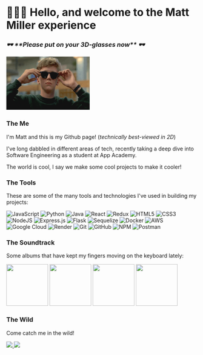 <div>
  <h1> 🙋🏼‍♂️ Hello, and welcome to the Matt Miller experience </h1>
   <h3><em>🕶️ **Please put on your 3D-glasses now** 🕶️</em></h3>
</div>

<img src="glasses-gif.gif" height="140px" width="220px" />

<h3>The Me</h3>

I'm Matt and this is my Github page! (<em>technically best-viewed in 2D</em>)

I've long dabbled in different areas of tech, recently taking a deep dive into Software Engineering as a student at App Academy.

The world is cool, I say we make some cool projects to make it cooler!

<h3>The Tools</h3>

These are some of the many tools and technologies I've used in building my projects:


![JavaScript](https://img.shields.io/badge/javascript-%23323330.svg?style=for-the-badge&logo=javascript&logoColor=%23F7DF1E)
![Python](https://img.shields.io/badge/python-3670A0?style=for-the-badge&logo=python&logoColor=ffdd54)
![Java](https://img.shields.io/badge/java-%23ED8B00.svg?style=for-the-badge&logo=openjdk&logoColor=white)
![React](https://img.shields.io/badge/react-%2320232a.svg?style=for-the-badge&logo=react&logoColor=%2361DAFB)
![Redux](https://img.shields.io/badge/redux-%23593d88.svg?style=for-the-badge&logo=redux&logoColor=white)
![HTML5](https://img.shields.io/badge/html5-%23E34F26.svg?style=for-the-badge&logo=html5&logoColor=white)
![CSS3](https://img.shields.io/badge/css3-%231572B6.svg?style=for-the-badge&logo=css3&logoColor=white)
![NodeJS](https://img.shields.io/badge/node.js-6DA55F?style=for-the-badge&logo=node.js&logoColor=white)
![Express.js](https://img.shields.io/badge/express.js-%23404d59.svg?style=for-the-badge&logo=express&logoColor=%2361DAFB)
![Flask](https://img.shields.io/badge/flask-%23000.svg?style=for-the-badge&logo=flask&logoColor=white)
![Sequelize](https://img.shields.io/badge/Sequelize-52B0E7?style=for-the-badge&logo=Sequelize&logoColor=white)
![Docker](https://img.shields.io/badge/docker-%230db7ed.svg?style=for-the-badge&logo=docker&logoColor=white)
![AWS](https://img.shields.io/badge/AWS-%23FF9900.svg?style=for-the-badge&logo=amazon-aws&logoColor=white)
![Google Cloud](https://img.shields.io/badge/GoogleCloud-%234285F4.svg?style=for-the-badge&logo=google-cloud&logoColor=white)
![Render](https://img.shields.io/badge/Render-%46E3B7.svg?style=for-the-badge&logo=render&logoColor=white)
![Git](https://img.shields.io/badge/git-%23F05033.svg?style=for-the-badge&logo=git&logoColor=white)
![GitHub](https://img.shields.io/badge/github-%23121011.svg?style=for-the-badge&logo=github&logoColor=white)
![NPM](https://img.shields.io/badge/NPM-%23CB3837.svg?style=for-the-badge&logo=npm&logoColor=white)
![Postman](https://img.shields.io/badge/Postman-FF6C37?style=for-the-badge&logo=postman&logoColor=white)


<h3>The Soundtrack</h3>

Some albums that have kept my fingers moving on the keyboard lately:

<a href="https://open.spotify.com/album/2pIFOXH6DxLbWcUO19mbXa?si=NEemupfzSBqDAH7FBpYZ0Q"><img height="110px" width="110px" src="https://f4.bcbits.com/img/a1061896265_65" /></a>
<a href="https://open.spotify.com/album/2dIGnmEIy1WZIcZCFSj6i8?si=rfsJoQ-3RaC3-h_pI7xJbg"><img height="110px" width="110px" src="https://static.wikia.nocookie.net/kong/images/1/19/PlasticBeachDay.jpg/revision/latest?cb=20211124211707" /><a/>
<a href="https://open.spotify.com/album/05ag5ukffFozEnXGOeuTTD?si=aiIizRNESxihKqp2wQk7uw"><img height="110px" width="110px" src="https://f4.bcbits.com/img/a1890146474_10.jpg" /></a>
<a href="https://open.spotify.com/album/2ZV63aOqkSh0l49vmvjLOn?si=mgSLvOfgQ_2D3q3fSz4KDA"><img height="110px" width="110px" src="https://best-fit.transforms.svdcdn.com/production/albums/Tennis_-_Yours_Conditionally.jpeg?w=469&h=469&q=100&auto=format&fit=crop&dm=1643651849&s=d5dbd5b178fafe12cde420924ff58c11" /></a>



<h3>The Wild</h3>

Come catch me in the wild!


<a href="https://www.linkedin.com/in/matt-miller-86854aa9/">
  <img src="https://img.shields.io/badge/linkedin-%230077B5.svg?style=for-the-badge&logo=linkedin&logoColor=white" />
</a>

<a href="https://leetcode.com/matchoomeelah/">
  <img src="https://img.shields.io/badge/LeetCode-000000?style=for-the-badge&logo=LeetCode&logoColor=#d16c06" />
</a>



<!--
**matchoomeelah/matchoomeelah** is a ✨ _special_ ✨ repository because its `README.md` (this file) appears on your GitHub profile.

Here are some ideas to get you started:

- 🔭 I’m currently working on ...
- 🌱 I’m currently learning ...
- 👯 I’m looking to collaborate on ...
- 🤔 I’m looking for help with ...
- 💬 Ask me about ...
- 📫 How to reach me: ...
- 😄 Pronouns: ...
- ⚡ Fun fact: ...
-->
